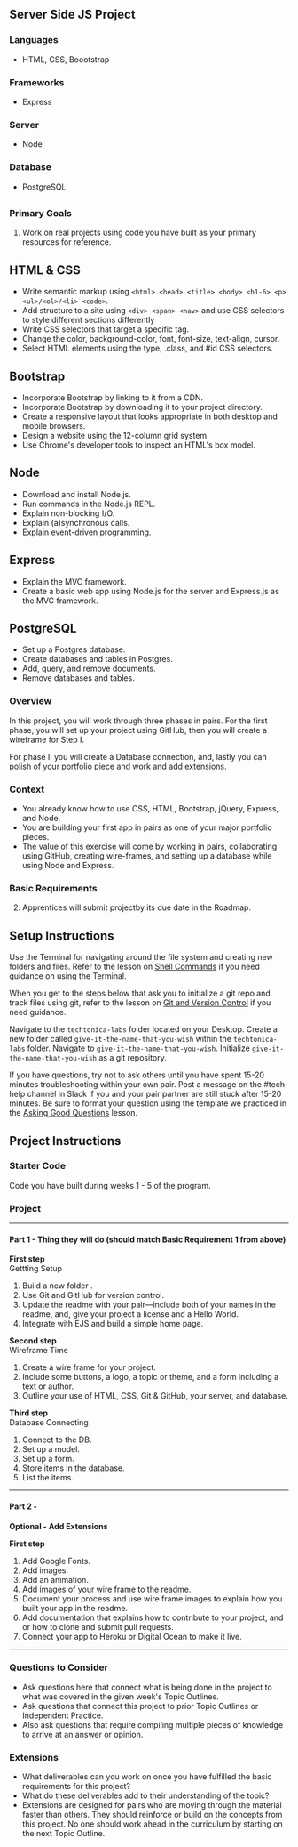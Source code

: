 ## Server Side JS Project

### Languages

- HTML, CSS, Boootstrap

### Frameworks

- Express

### Server

- Node

### Database

- PostgreSQL

##

### Primary Goals

1. Work on real projects using code you have built as your primary resources for reference.

## HTML & CSS

- Write semantic markup using `<html> <head> <title> <body> <h1-6> <p> <ul>/<ol>/<li> <code>`.
- Add structure to a site using `<div> <span> <nav>` and use CSS selectors to style different sections differently
- Write CSS selectors that target a specific tag.
- Change the color, background-color, font, font-size, text-align, cursor.
- Select HTML elements using the type, .class, and #id CSS selectors.

## Bootstrap

- Incorporate Bootstrap by linking to it from a CDN.
- Incorporate Bootstrap by downloading it to your project directory.
- Create a responsive layout that looks appropriate in both desktop and mobile browsers.
- Design a website using the 12-column grid system.
- Use Chrome's developer tools to inspect an HTML's box model.

## Node

- Download and install Node.js.
- Run commands in the Node.js REPL.
- Explain non-blocking I/O.
- Explain (a)synchronous calls.
- Explain event-driven programming.

## Express

- Explain the MVC framework.
- Create a basic web app using Node.js for the server and Express.js as the MVC framework.

## PostgreSQL

- Set up a Postgres database.
- Create databases and tables in Postgres.
- Add, query, and remove documents.
- Remove databases and tables.

### Overview

In this project, you will work through three phases in pairs. For the first phase, you will set up your project using GitHub, then you will create a wireframe for Step I.

For phase II you will create a Database connection, and, lastly you can polish of your portfolio piece and work and add extensions.

### Context

- You already know how to use CSS, HTML, Bootstrap, jQuery, Express, and Node.
- You are building your first app in pairs as one of your major portfolio pieces.
- The value of this exercise will come by working in pairs, collaborating using GitHub, creating wire-frames, and setting up a database while using Node and Express.

### Basic Requirements

2. Apprentices will submit projectby its due date in the Roadmap.

## Setup Instructions

Use the Terminal for navigating around the file system and creating new folders and files. Refer to the lesson on [Shell Commands](https://docs.google.com/presentation/d/1LuOLcpSAtNQlbULx9nWgXJNhgWQlfQ4nzLWQ0DuuPQk/edit?usp=sharing) if you need guidance on using the Terminal.

When you get to the steps below that ask you to initialize a git repo and track files using git, refer to the lesson on [Git and Version Control](https://docs.google.com/presentation/d/1znMOomkIkAkFKIz2e6t5tLpyzObKqOwfd90fsixSiec/edit?usp=sharing) if you need guidance.

Navigate to the `techtonica-labs` folder located on your Desktop.
Create a new folder called `give-it-the-name-that-you-wish` within the `techtonica-labs` folder.
Navigate to `give-it-the-name-that-you-wish`.
Initialize `give-it-the-name-that-you-wish` as a git repository.

If you have questions, try not to ask others until you have spent 15-20 minutes troubleshooting within your own pair. Post a message on the #tech-help channel in Slack if you and your pair partner are still stuck after 15-20 minutes. Be sure to format your question using the template we practiced in the [Asking Good Questions](https://docs.google.com/presentation/d/1O45nkq2bZX4ZDenmmA1lJ3iTvI80RXiPuOX2w__6Ykw/edit?usp=sharing) lesson.

## Project Instructions

### Starter Code

Code you have built during weeks 1 - 5 of the program.

### Project

---

#### Part 1 - Thing they will do (should match Basic Requirement 1 from above)

**First step**  
Gettting Setup

1. Build a new folder .
2. Use Git and GitHub for version control.
3. Update the readme with your pair—include both of your names in the readme, and, give your project a license and a Hello World.
4. Integrate with EJS and build a simple home page.

**Second step**  
Wireframe Time

1. Create a wire frame for your project.
2. Include some buttons, a logo, a topic or theme, and a form including a text or author.
3. Outline your use of HTML, CSS, Git & GitHub, your server, and database.

**Third step**  
Database Connecting

1. Connect to the DB.
2. Set up a model.
3. Set up a form.
4. Store items in the database.
5. List the items.

---

#### Part 2 -

**Optional - Add Extensions**

**First step**

1. Add Google Fonts.
2. Add images.
3. Add an animation.
4. Add images of your wire frame to the readme.
5. Document your process and use wire frame images to explain how you built your app in the readme.
6. Add documentation that explains how to contribute to your project, and or how to clone and submit pull requests.
7. Connect your app to Heroku or Digital Ocean to make it live.

---

### Questions to Consider

- Ask questions here that connect what is being done in the project to what was covered in the given week's Topic Outlines.
- Ask questions that connect this project to prior Topic Outlines or Independent Practice.
- Also ask questions that require compiling multiple pieces of knowledge to arrive at an answer or opinion.

### Extensions

- What deliverables can you work on once you have fulfilled the basic requirements for this project?
- What do these deliverables add to their understanding of the topic?
- Extensions are designed for pairs who are moving through the material faster than others. They should reinforce or build on the concepts from this project. No one should work ahead in the curriculum by starting on the next Topic Outline.
